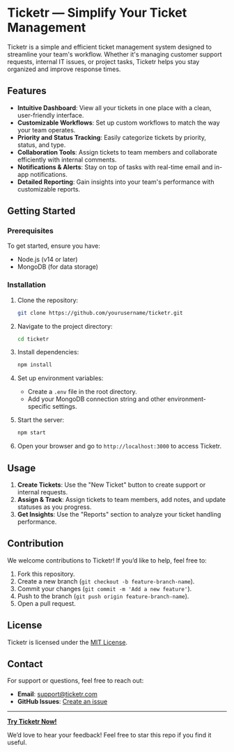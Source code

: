 # Ticketr — Simplify Your Ticket Management



Ticketr is a simple and efficient ticket management system designed to streamline your team's workflow. Whether it's managing customer support requests, internal IT issues, or project tasks, Ticketr helps you stay organized and improve response times.

## Features

- **Intuitive Dashboard**: View all your tickets in one place with a clean, user-friendly interface.
- **Customizable Workflows**: Set up custom workflows to match the way your team operates.
- **Priority and Status Tracking**: Easily categorize tickets by priority, status, and type.
- **Collaboration Tools**: Assign tickets to team members and collaborate efficiently with internal comments.
- **Notifications & Alerts**: Stay on top of tasks with real-time email and in-app notifications.
- **Detailed Reporting**: Gain insights into your team's performance with customizable reports.

## Getting Started

### Prerequisites

To get started, ensure you have:

- Node.js (v14 or later)
- MongoDB (for data storage)

### Installation

1. Clone the repository:

   ```bash
   git clone https://github.com/yourusername/ticketr.git
   ```

2. Navigate to the project directory:

   ```bash
   cd ticketr
   ```

3. Install dependencies:

   ```bash
   npm install
   ```

4. Set up environment variables:

   - Create a `.env` file in the root directory.
   - Add your MongoDB connection string and other environment-specific settings.

5. Start the server:

   ```bash
   npm start
   ```

6. Open your browser and go to `http://localhost:3000` to access Ticketr.

## Usage

1. **Create Tickets**: Use the "New Ticket" button to create support or internal requests.
2. **Assign & Track**: Assign tickets to team members, add notes, and update statuses as you progress.
3. **Get Insights**: Use the "Reports" section to analyze your ticket handling performance.

## Contribution

We welcome contributions to Ticketr! If you’d like to help, feel free to:

1. Fork this repository.
2. Create a new branch (`git checkout -b feature-branch-name`).
3. Commit your changes (`git commit -m 'Add a new feature'`).
4. Push to the branch (`git push origin feature-branch-name`).
5. Open a pull request.

## License

Ticketr is licensed under the [MIT License](LICENSE).

## Contact

For support or questions, feel free to reach out:

- **Email**: [support@ticketr.com](mailto\:support@ticketr.com)
- **GitHub Issues**: [Create an issue](https://github.com/yourusername/ticketr/issues)

---

[**Try Ticketr Now!**](http://link-to-your-live-demo.com)

We’d love to hear your feedback! Feel free to star this repo if you find it useful.


